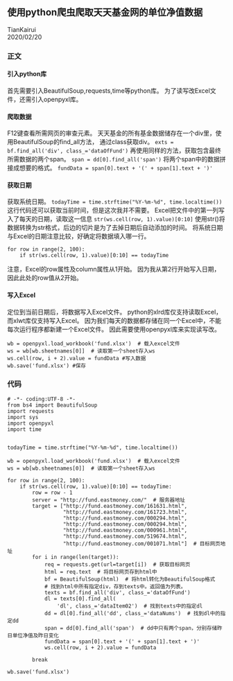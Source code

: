 ## 使用python爬虫爬取天天基金网的单位净值数据
TianKairui   
2020/02/20


### 正文
#### 引入python库
首先需要引入BeautifulSoup,requests,time等python库。
为了读写改Excel文件，还需引入openpyxl库。

#### 爬取数据
F12键查看所需网页的审查元素。
天天基金的所有基金数据储存在一个div里，使用BeautifulSoup的find_all方法，
通过class获取div。
`exts = bf.find_all('div', class_='dataOfFund')`
再使用同样的方法，获取包含最终所需数据的两个span。
`span = dd[0].find_all('span')`
将两个span中的数据拼接成想要的格式。
`fundData = span[0].text + '(' + span[1].text + ')'`

#### 获取日期
获取系统日期。
`todayTime = time.strftime("%Y-%m-%d", time.localtime())`
这行代码还可以获取当前时间，但是这次我并不需要。
Excel把文件中的第一列写入了每天的日期，读取这一信息
`str(ws.cell(row, 1).value)[0:10]`
使用str()将数据转换为str格式，后边的切片是为了去掉日期后自动添加的时间。
将系统日期与Excel的日期注意比较，好确定将数据填入哪一行。
```
for row in range(2, 100):
	if str(ws.cell(row, 1).value)[0:10] == todayTime
```
注意，Excel的row属性及column属性从1开始。
因为我从第2行开始写入日期，因此此处的row值从2开始。

#### 写入Excel
定位到当前日期后，将数据写入Excel文件。
python的xlrd库仅支持读取Excel，而xlwt库仅支持写入Excel。
因为我们每天的数据都存储在同一个Excel中，不能每次运行程序都新建一个Excel文件。
因此需要使用openpyxl库来实现读写改。
```
wb = openpyxl.load_workbook('fund.xlsx')  # 载入excel文件
ws = wb[wb.sheetnames[0]]  # 读取第一个sheet存入ws
ws.cell(row, i + 2).value = fundData #写入数据
wb.save('fund.xlsx') #保存
```

### 代码
```
# -*- coding:UTF-8 -*-
from bs4 import BeautifulSoup
import requests
import sys
import openpyxl
import time


todayTime = time.strftime("%Y-%m-%d", time.localtime())

wb = openpyxl.load_workbook('fund.xlsx')  # 载入excel文件
ws = wb[wb.sheetnames[0]]  # 读取第一个sheet存入ws

for row in range(2, 100):
    if str(ws.cell(row, 1).value)[0:10] == todayTime:
        row = row - 1
        server = "http://fund.eastmoney.com/"  # 服务器地址
        target = ["http://fund.eastmoney.com/161631.html",
                  "http://fund.eastmoney.com/161723.html",
                  "http://fund.eastmoney.com/000294.html",
                  "http://fund.eastmoney.com/000294.html",
                  "http://fund.eastmoney.com/000961.html",
                  "http://fund.eastmoney.com/519674.html",
                  "http://fund.eastmoney.com/001071.html"]  # 目标网页地址
        for i in range(len(target)):
            req = requests.get(url=target[i])  # 获取目标网页
            html = req.text  # 将目标网页存到html中
            bf = BeautifulSoup(html)  # 将html转化为BeautifulSoup格式
            # 找到html中所有指定div，存到texts中。返回值为列表。
            texts = bf.find_all('div', class_='dataOfFund')
            dl = texts[0].find_all(
                'dl', class_='dataItem02')  # 找到texts中的指定dl
            dd = dl[0].find_all('dd', class_='dataNums')  # 找到dl中的指定dd
            span = dd[0].find_all('span')  # dd中只有两个span，分别存储昨日单位净值及昨日变化
            fundData = span[0].text + '(' + span[1].text + ')'
            ws.cell(row, i + 2).value = fundData

        break

wb.save('fund.xlsx')
```
